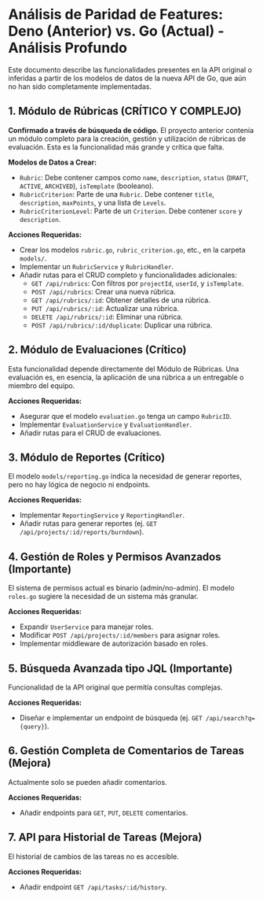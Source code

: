 # Análisis de Paridad de Features: Deno (Anterior) vs. Go (Actual) - Análisis Profundo

Este documento describe las funcionalidades presentes en la API original o inferidas a partir de los modelos de datos de la nueva API de Go, que aún no han sido completamente implementadas.

## 1. Módulo de Rúbricas (CRÍTICO Y COMPLEJO)
**Confirmado a través de búsqueda de código.** El proyecto anterior contenía un módulo completo para la creación, gestión y utilización de rúbricas de evaluación. Esta es la funcionalidad más grande y crítica que falta.

**Modelos de Datos a Crear:**
*   `Rubric`: Debe contener campos como `name`, `description`, `status` (`DRAFT`, `ACTIVE`, `ARCHIVED`), `isTemplate` (booleano).
*   `RubricCriterion`: Parte de una `Rubric`. Debe contener `title`, `description`, `maxPoints`, y una lista de `Levels`.
*   `RubricCriterionLevel`: Parte de un `Criterion`. Debe contener `score` y `description`.

**Acciones Requeridas:**
*   Crear los modelos `rubric.go`, `rubric_criterion.go`, etc., en la carpeta `models/`.
*   Implementar un `RubricService` y `RubricHandler`.
*   Añadir rutas para el CRUD completo y funcionalidades adicionales:
    *   `GET /api/rubrics`: Con filtros por `projectId`, `userId`, y `isTemplate`.
    *   `POST /api/rubrics`: Crear una nueva rúbrica.
    *   `GET /api/rubrics/:id`: Obtener detalles de una rúbrica.
    *   `PUT /api/rubrics/:id`: Actualizar una rúbrica.
    *   `DELETE /api/rubrics/:id`: Eliminar una rúbrica.
    *   `POST /api/rubrics/:id/duplicate`: Duplicar una rúbrica.

## 2. Módulo de Evaluaciones (Crítico)
Esta funcionalidad depende directamente del Módulo de Rúbricas. Una evaluación es, en esencia, la aplicación de una rúbrica a un entregable o miembro del equipo.

**Acciones Requeridas:**
*   Asegurar que el modelo `evaluation.go` tenga un campo `RubricID`.
*   Implementar `EvaluationService` y `EvaluationHandler`.
*   Añadir rutas para el CRUD de evaluaciones.

## 3. Módulo de Reportes (Crítico)
El modelo `models/reporting.go` indica la necesidad de generar reportes, pero no hay lógica de negocio ni endpoints.

**Acciones Requeridas:**
*   Implementar `ReportingService` y `ReportingHandler`.
*   Añadir rutas para generar reportes (ej. `GET /api/projects/:id/reports/burndown`).

## 4. Gestión de Roles y Permisos Avanzados (Importante)
El sistema de permisos actual es binario (admin/no-admin). El modelo `roles.go` sugiere la necesidad de un sistema más granular.

**Acciones Requeridas:**
*   Expandir `UserService` para manejar roles.
*   Modificar `POST /api/projects/:id/members` para asignar roles.
*   Implementar middleware de autorización basado en roles.

## 5. Búsqueda Avanzada tipo JQL (Importante)
Funcionalidad de la API original que permitía consultas complejas.

**Acciones Requeridas:**
*   Diseñar e implementar un endpoint de búsqueda (ej. `GET /api/search?q={query}`).

## 6. Gestión Completa de Comentarios de Tareas (Mejora)
Actualmente solo se pueden añadir comentarios.

**Acciones Requeridas:**
*   Añadir endpoints para `GET`, `PUT`, `DELETE` comentarios.

## 7. API para Historial de Tareas (Mejora)
El historial de cambios de las tareas no es accesible.

**Acciones Requeridas:**
*   Añadir endpoint `GET /api/tasks/:id/history`.
